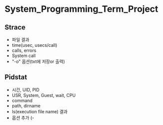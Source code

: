 <head>
<h1>System_Programming_Term_Project</h1>
</head>
<body>
<h2>Strace</h2>
<ul>
<li>파일 결과</li>
<li>time(usec, usecs/call)</li>
<li>calls, errors</li>
<li>System call</li>
<li>"-o" 옵션(txt에 저장or 출력)</li>
</ul>
<h2>Pidstat</h2>
<ul>
<li>시간, UID, PID</li>
<li>USR, System, Guest, wait, CPU</li>
<li>command</li>
<li>path, dirname</li>
<li>ls(execution file name) 결과</li>
<li>옵션 추가 (-</li>
</ul>
</body>
